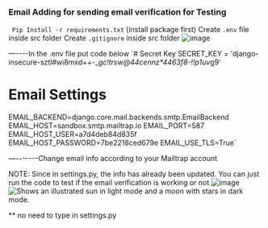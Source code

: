 ### Email Adding for sending email verification for Testing
`
Pip Install -r requirements.txt` (install package first)
Create `.env`  file inside src folder
Create `.gitignore` inside src folder
![image](https://github.com/CADT-CAPSTONE-PROJECTS-I/CAPPLY-/assets/112000019/b34b750a-b3bf-40a8-bc4f-6e11d6853ad9)


—----In the .env file put code below
`# Secret Key
SECRET_KEY = 'django-insecure-sztl#wi8mxd++-__gc!trsw@44cennz*4463f8-!!p_*1uv*g9'
# Email Settings
EMAIL_BACKEND=django.core.mail.backends.smtp.EmailBackend
EMAIL_HOST=sandbox.smtp.mailtrap.io
EMAIL_PORT=587
EMAIL_HOST_USER=a7d4deb84d835f
EMAIL_HOST_PASSWORD=7be2218ced679e
EMAIL_USE_TLS=True`


—-------Change email info according to your Mailtrap account

NOTE: Since in settings.py, the info has already been updated. You can just run the code to test if the email verification is working or not 
![image](https://github.com/CADT-CAPSTONE-PROJECTS-I/CAPPLY-/assets/112000019/f984ad3a-c553-46c0-bbe5-ef8058601d7f)
<picture>
  <source media="(prefers-color-scheme: dark)" srcset="https://user-images.githubusercontent.com/25423296/163456776-7f95b81a-f1ed-45f7-b7ab-8fa810d529fa.png">
  <source media="(prefers-color-scheme: light)" srcset="https://user-images.githubusercontent.com/25423296/163456779-a8556205-d0a5-45e2-ac17-42d089e3c3f8.png">
  <img alt="Shows an illustrated sun in light mode and a moon with stars in dark mode." src="https://user-images.githubusercontent.com/25423296/163456779-a8556205-d0a5-45e2-ac17-42d089e3c3f8.png">
</picture>

** no need to type in settings.py
